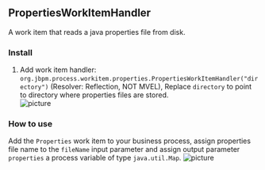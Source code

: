 ## PropertiesWorkItemHandler
A work item that reads a java properties file from disk.
### Install
1. Add work item handler: `org.jbpm.process.workitem.properties.PropertiesWorkItemHandler("directory")` (Resolver: Reflection, NOT MVEL), Replace `directory` to point to directory where properties files are stored.  
![picture](images/Deployments.png)

### How to use
Add the `Properties` work item to your business process, assign properties file name to the `fileName` input parameter and assign output parameter `properties` a process variable of type `java.util.Map`.
![picture](images/DataAssignments.png)